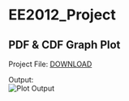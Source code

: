# EE2012_Project  
## PDF &amp; CDF Graph Plot  

Project File: [DOWNLOAD](http://159.65.4.34/EE2012/EE2012_Project_Work_2018.pdf)  
  
  
Output:  
![Plot Output](http://159.65.4.34/EE2012/py_results.png)
